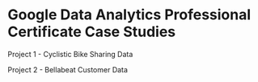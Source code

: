 # Google Data Analytics Professional Certificate Case Studies

Project 1 - Cyclistic Bike Sharing Data

Project 2 - Bellabeat Customer Data
